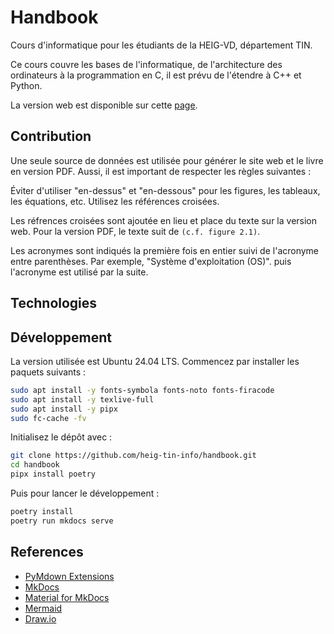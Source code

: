 # Handbook

Cours d'informatique pour les étudiants de la HEIG-VD, département TIN.

Ce cours couvre les bases de l'informatique, de l'architecture des ordinateurs à la programmation en C, il est prévu de l'étendre à C++ et Python.

La version web est disponible sur cette [page](https://heig-tin-info.github.io/handbook/).

## Contribution

Une seule source de données est utilisée pour générer le site web et le livre en version PDF. Aussi, il est important de respecter les règles suivantes :

Éviter d'utiliser "en-dessus" et "en-dessous" pour les figures, les tableaux, les équations, etc. Utilisez les références croisées.

Les réfrences croisées sont ajoutée en lieu et place du texte sur la version web. Pour la version PDF, le texte suit de `(c.f. figure 2.1)`.

Les acronymes sont indiqués la première fois en entier suivi de l'acronyme entre parenthèses. Par exemple, "Système d'exploitation (OS)". puis l'acronyme est utilisé par la suite.
## Technologies


## Développement

La version utilisée est Ubuntu 24.04 LTS. Commencez par installer les paquets suivants :

```bash
sudo apt install -y fonts-symbola fonts-noto fonts-firacode
sudo apt install -y texlive-full
sudo apt install -y pipx
sudo fc-cache -fv
```

Initialisez le dépôt  avec :

```bash
git clone https://github.com/heig-tin-info/handbook.git
cd handbook
pipx install poetry
```

Puis pour lancer le développement :

```bash
poetry install
poetry run mkdocs serve
```

## References

- [PyMdown Extensions](https://facelessuser.github.io/pymdown-extensions)
- [MkDocs](https://www.mkdocs.org/)
- [Material for MkDocs](https://squidfunk.github.io/mkdocs-material/)
- [Mermaid](https://mermaid.js.org/)
- [Draw.io](https://www.draw.io/)